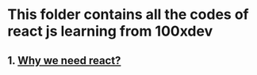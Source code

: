 # This folder contains all the codes of react js learning from 100xdev

## 1. [Why we need react?](./why_react)